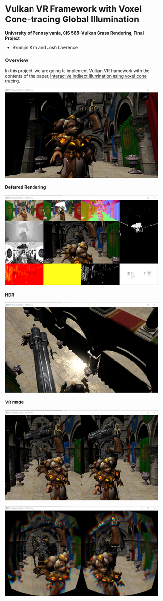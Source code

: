 Vulkan VR Framework with Voxel Cone-tracing Global Illumination 
========================

**University of Pennsylvania, CIS 565: Vulkan Grass Rendering, Final Project**

* Byumjin Kim and Josh Lawrence 


### Overview

In this project, we are going to implement Vulkan VR framework with the contents of the paper, [Interactive indirect illumination using voxel cone tracing](http://citeseerx.ist.psu.edu/viewdoc/download?doi=10.1.1.225.5903&rep=rep1&type=pdf).

![](img/main.png)

#### Deferred Rendering

![](img/gbuffers.png)

#### HDR

![](img/bloom.png)

#### VR mode

![](img/vrmode.png)
</br>
</br>
![](img/barrel.png)